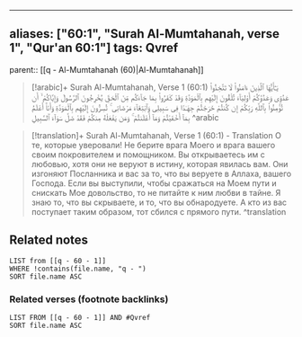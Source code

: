 
---
aliases: ["60:1", "Surah Al-Mumtahanah, verse 1", "Qur'an 60:1"]
tags: Qvref
---

parent:: [[q - Al-Mumtahanah (60)|Al-Mumtahanah]]

> [!arabic]+ Surah Al-Mumtahanah, Verse 1 (60:1)
> <span class="quran-arabic"> يَـٰٓأَيُّهَا ٱلَّذِينَ ءَامَنُوا۟ لَا تَتَّخِذُوا۟ عَدُوِّى وَعَدُوَّكُمْ أَوْلِيَآءَ تُلْقُونَ إِلَيْهِم بِٱلْمَوَدَّةِ وَقَدْ كَفَرُوا۟ بِمَا جَآءَكُم مِّنَ ٱلْحَقِّ يُخْرِجُونَ ٱلرَّسُولَ وَإِيَّاكُمْ ۙ أَن تُؤْمِنُوا۟ بِٱللَّهِ رَبِّكُمْ إِن كُنتُمْ خَرَجْتُمْ جِهَـٰدًا فِى سَبِيلِى وَٱبْتِغَآءَ مَرْضَاتِى ۚ تُسِرُّونَ إِلَيْهِم بِٱلْمَوَدَّةِ وَأَنَا۠ أَعْلَمُ بِمَآ أَخْفَيْتُمْ وَمَآ أَعْلَنتُمْ ۚ وَمَن يَفْعَلْهُ مِنكُمْ فَقَدْ ضَلَّ سَوَآءَ ٱلسَّبِيلِ</span>
^arabic

> [!translation]+ Surah Al-Mumtahanah, Verse 1 (60:1) - Translation
> О те, которые уверовали! Не берите врага Моего и врага вашего своим покровителем и помощником. Вы открываетесь им с любовью, хотя они не веруют в истину, которая явилась вам. Они изгоняют Посланника и вас за то, что вы веруете в Аллаха, вашего Господа. Если вы выступили, чтобы сражаться на Моем пути и снискать Мое довольство, то не питайте к ним любви в тайне. Я знаю то, что вы скрываете, и то, что вы обнародуете. А кто из вас поступает таким образом, тот сбился с прямого пути.
^translation



## Related notes
```dataview
LIST from [[q - 60 - 1]]
WHERE !contains(file.name, "q - ")
SORT file.name ASC
```

### Related verses (footnote backlinks)
```dataview
LIST FROM [[q - 60 - 1]] AND #Qvref
SORT file.name ASC
```

